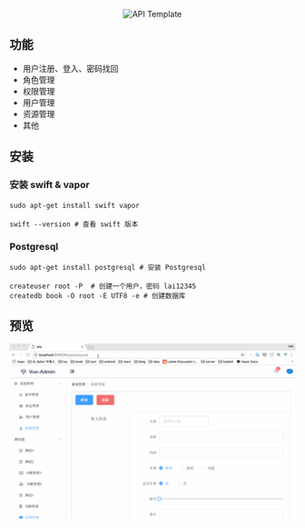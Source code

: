 <p align="center">
    <img src="https://user-images.githubusercontent.com/1342803/36623515-7293b4ec-18d3-11e8-85ab-4e2f8fb38fbd.png" width="320" alt="API Template">
    
</center>


## 功能

* 用户注册、登入、密码找回
* 角色管理
* 权限管理
* 用户管理
* 资源管理
* 其他

## 安装

### 安装 swift & vapor

```
sudo apt-get install swift vapor

swift --version # 查看 swift 版本
```

### Postgresql

```
sudo apt-get install postgresql # 安装 Postgresql

createuser root -P  # 创建一个用户，密码 lai12345
createdb book -O root -E UTF8 -e # 创建数据库
```


## 预览

![](https://github.com/OHeroJ/BookCoin/blob/master/slide2.gif)




